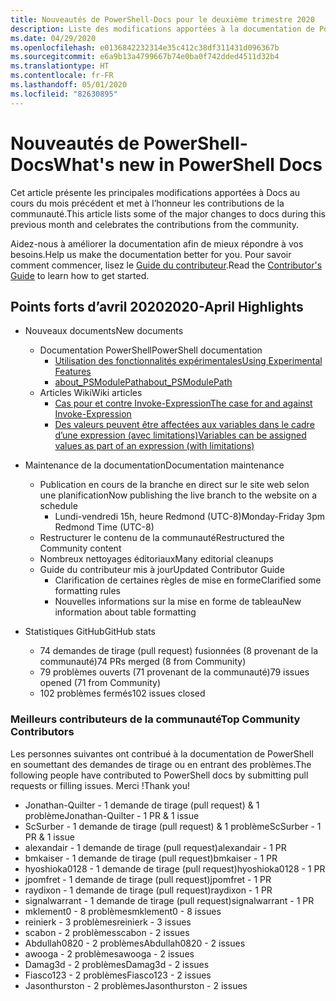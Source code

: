 ```yaml
---
title: Nouveautés de PowerShell-Docs pour le deuxième trimestre 2020
description: Liste des modifications apportées à la documentation de PowerShell.
ms.date: 04/29/2020
ms.openlocfilehash: e0136842232314e35c412c38df311431d096367b
ms.sourcegitcommit: e6a9b13a4799667b74e0ba0f742dded4511d32b4
ms.translationtype: HT
ms.contentlocale: fr-FR
ms.lasthandoff: 05/01/2020
ms.locfileid: "82630895"
---
```

# <a name="whats-new-in-powershell-docs"></a><span data-ttu-id="61a06-103">Nouveautés de PowerShell-Docs</span><span class="sxs-lookup"><span data-stu-id="61a06-103">What's new in PowerShell Docs</span></span>

<span data-ttu-id="61a06-104">Cet article présente les principales modifications apportées à Docs au cours du mois précédent et met à l’honneur les contributions de la communauté.</span><span class="sxs-lookup"><span data-stu-id="61a06-104">This article lists some of the major changes to docs during this previous month and celebrates the contributions from the community.</span></span>

<span data-ttu-id="61a06-105">Aidez-nous à améliorer la documentation afin de mieux répondre à vos besoins.</span><span class="sxs-lookup"><span data-stu-id="61a06-105">Help us make the documentation better for you.</span></span> <span data-ttu-id="61a06-106">Pour savoir comment commencer, lisez le [Guide du contributeur][contrib].</span><span class="sxs-lookup"><span data-stu-id="61a06-106">Read the [Contributor's Guide][contrib] to learn how to get started.</span></span>

## <a name="2020-april-highlights"></a><span data-ttu-id="61a06-107">Points forts d’avril 2020</span><span class="sxs-lookup"><span data-stu-id="61a06-107">2020-April Highlights</span></span>

- <span data-ttu-id="61a06-108">Nouveaux documents</span><span class="sxs-lookup"><span data-stu-id="61a06-108">New documents</span></span>
  - <span data-ttu-id="61a06-109">Documentation PowerShell</span><span class="sxs-lookup"><span data-stu-id="61a06-109">PowerShell documentation</span></span>
    - [<span data-ttu-id="61a06-110">Utilisation des fonctionnalités expérimentales</span><span class="sxs-lookup"><span data-stu-id="61a06-110">Using Experimental Features</span></span>](/powershell/scripting/whats-new/experimental-features)
    - [<span data-ttu-id="61a06-111">about_PSModulePath</span><span class="sxs-lookup"><span data-stu-id="61a06-111">about_PSModulePath</span></span>](/powershell/module/microsoft.powershell.core/about/about_psmodulepath)
  - <span data-ttu-id="61a06-112">Articles Wiki</span><span class="sxs-lookup"><span data-stu-id="61a06-112">Wiki articles</span></span>
    - [<span data-ttu-id="61a06-113">Cas pour et contre Invoke-Expression</span><span class="sxs-lookup"><span data-stu-id="61a06-113">The case for and against Invoke-Expression</span></span>](https://github.com/MicrosoftDocs/PowerShell-Docs/wiki/The-case-for-and-against-Invoke-Expression)
    - <span data-ttu-id="61a06-114">[Des valeurs peuvent être affectées aux variables dans le cadre d’une expression (avec limitations)](https://github.com/MicrosoftDocs/PowerShell-Docs/wiki/Variables-can-be-assigned-values-as-part-of-an-expression-(with-limitations))</span><span class="sxs-lookup"><span data-stu-id="61a06-114">[Variables can be assigned values as part of an expression (with limitations)](https://github.com/MicrosoftDocs/PowerShell-Docs/wiki/Variables-can-be-assigned-values-as-part-of-an-expression-(with-limitations))</span></span>

- <span data-ttu-id="61a06-115">Maintenance de la documentation</span><span class="sxs-lookup"><span data-stu-id="61a06-115">Documentation maintenance</span></span>
  - <span data-ttu-id="61a06-116">Publication en cours de la branche en direct sur le site web selon une planification</span><span class="sxs-lookup"><span data-stu-id="61a06-116">Now publishing the live branch to the website on a schedule</span></span>
    - <span data-ttu-id="61a06-117">Lundi-vendredi 15h, heure Redmond (UTC-8)</span><span class="sxs-lookup"><span data-stu-id="61a06-117">Monday-Friday 3pm Redmond Time (UTC-8)</span></span>
  - <span data-ttu-id="61a06-118">Restructurer le contenu de la communauté</span><span class="sxs-lookup"><span data-stu-id="61a06-118">Restructured the Community content</span></span>
  - <span data-ttu-id="61a06-119">Nombreux nettoyages éditoriaux</span><span class="sxs-lookup"><span data-stu-id="61a06-119">Many editorial cleanups</span></span>
  - <span data-ttu-id="61a06-120">Guide du contributeur mis à jour</span><span class="sxs-lookup"><span data-stu-id="61a06-120">Updated Contributor Guide</span></span>
    - <span data-ttu-id="61a06-121">Clarification de certaines règles de mise en forme</span><span class="sxs-lookup"><span data-stu-id="61a06-121">Clarified some formatting rules</span></span>
    - <span data-ttu-id="61a06-122">Nouvelles informations sur la mise en forme de tableau</span><span class="sxs-lookup"><span data-stu-id="61a06-122">New information about table formatting</span></span>

- <span data-ttu-id="61a06-123">Statistiques GitHub</span><span class="sxs-lookup"><span data-stu-id="61a06-123">GitHub stats</span></span>
  - <span data-ttu-id="61a06-124">74 demandes de tirage (pull request) fusionnées (8 provenant de la communauté)</span><span class="sxs-lookup"><span data-stu-id="61a06-124">74 PRs merged (8 from Community)</span></span>
  - <span data-ttu-id="61a06-125">79 problèmes ouverts (71 provenant de la communauté)</span><span class="sxs-lookup"><span data-stu-id="61a06-125">79 issues opened (71 from Community)</span></span>
  - <span data-ttu-id="61a06-126">102 problèmes fermés</span><span class="sxs-lookup"><span data-stu-id="61a06-126">102 issues closed</span></span>

### <a name="top-community-contributors"></a><span data-ttu-id="61a06-127">Meilleurs contributeurs de la communauté</span><span class="sxs-lookup"><span data-stu-id="61a06-127">Top Community Contributors</span></span>

<span data-ttu-id="61a06-128">Les personnes suivantes ont contribué à la documentation de PowerShell en soumettant des demandes de tirage ou en entrant des problèmes.</span><span class="sxs-lookup"><span data-stu-id="61a06-128">The following people have contributed to PowerShell docs by submitting pull requests or filling issues.</span></span> <span data-ttu-id="61a06-129">Merci !</span><span class="sxs-lookup"><span data-stu-id="61a06-129">Thank you!</span></span>

- <span data-ttu-id="61a06-130">Jonathan-Quilter - 1 demande de tirage (pull request) & 1 problème</span><span class="sxs-lookup"><span data-stu-id="61a06-130">Jonathan-Quilter - 1 PR & 1 issue</span></span>
- <span data-ttu-id="61a06-131">ScSurber - 1 demande de tirage (pull request) & 1 problème</span><span class="sxs-lookup"><span data-stu-id="61a06-131">ScSurber - 1 PR & 1 issue</span></span>
- <span data-ttu-id="61a06-132">alexandair - 1 demande de tirage (pull request)</span><span class="sxs-lookup"><span data-stu-id="61a06-132">alexandair - 1 PR</span></span>
- <span data-ttu-id="61a06-133">bmkaiser - 1 demande de tirage (pull request)</span><span class="sxs-lookup"><span data-stu-id="61a06-133">bmkaiser - 1 PR</span></span>
- <span data-ttu-id="61a06-134">hyoshioka0128 - 1 demande de tirage (pull request)</span><span class="sxs-lookup"><span data-stu-id="61a06-134">hyoshioka0128 - 1 PR</span></span>
- <span data-ttu-id="61a06-135">jpomfret - 1 demande de tirage (pull request)</span><span class="sxs-lookup"><span data-stu-id="61a06-135">jpomfret - 1 PR</span></span>
- <span data-ttu-id="61a06-136">raydixon - 1 demande de tirage (pull request)</span><span class="sxs-lookup"><span data-stu-id="61a06-136">raydixon - 1 PR</span></span>
- <span data-ttu-id="61a06-137">signalwarrant - 1 demande de tirage (pull request)</span><span class="sxs-lookup"><span data-stu-id="61a06-137">signalwarrant - 1 PR</span></span>
- <span data-ttu-id="61a06-138">mklement0 - 8 problèmes</span><span class="sxs-lookup"><span data-stu-id="61a06-138">mklement0 - 8 issues</span></span>
- <span data-ttu-id="61a06-139">reinierk - 3 problèmes</span><span class="sxs-lookup"><span data-stu-id="61a06-139">reinierk - 3 issues</span></span>
- <span data-ttu-id="61a06-140">scabon - 2 problèmes</span><span class="sxs-lookup"><span data-stu-id="61a06-140">scabon - 2 issues</span></span>
- <span data-ttu-id="61a06-141">Abdullah0820 - 2 problèmes</span><span class="sxs-lookup"><span data-stu-id="61a06-141">Abdullah0820 - 2 issues</span></span>
- <span data-ttu-id="61a06-142">awooga - 2 problèmes</span><span class="sxs-lookup"><span data-stu-id="61a06-142">awooga - 2 issues</span></span>
- <span data-ttu-id="61a06-143">Damag3d - 2 problèmes</span><span class="sxs-lookup"><span data-stu-id="61a06-143">Damag3d - 2 issues</span></span>
- <span data-ttu-id="61a06-144">Fiasco123 - 2 problèmes</span><span class="sxs-lookup"><span data-stu-id="61a06-144">Fiasco123 - 2 issues</span></span>
- <span data-ttu-id="61a06-145">Jasonthurston - 2 problèmes</span><span class="sxs-lookup"><span data-stu-id="61a06-145">Jasonthurston - 2 issues</span></span>

<!-- Link references -->
[contrib]: contributing/overview.md